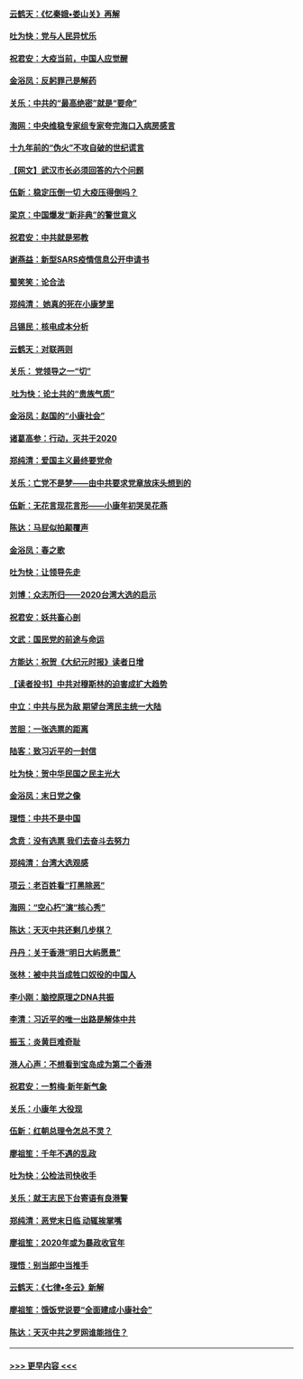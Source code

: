 #### [云鹤天：《忆秦娥▪娄山关》再解](../pages/nsc993/n11824682.md?t=01272044) 
#### [吐为快：党与人民异忧乐](../pages/nsc993/n11824660.md?t=01272044) 
#### [祝君安：大疫当前，中国人应觉醒](../pages/nsc993/n11821946.md?t=01272044) 
#### [金浴凤：反躬罪己是解药](../pages/nsc993/n11820280.md?t=01272044) 
#### [关乐：中共的“最高绝密”就是“要命”](../pages/nsc993/n11816946.md?t=01272044) 
#### [海网：中央维稳专家组专家夸完海口入病房感言](../pages/nsc993/n11815138.md?t=01272044) 
#### [十九年前的“伪火”不攻自破的世纪谎言](../pages/nsc993/n11813238.md?t=01272044) 
#### [【网文】武汉市长必须回答的六个问题](../pages/nsc993/n11813848.md?t=01272044) 
#### [伍新：稳定压倒一切 大疫压得倒吗？](../pages/nsc993/n11812634.md?t=01272044) 
#### [梁京：中国爆发“新非典”的警世意义](../pages/nsc993/n11812554.md?t=01272044) 
#### [祝君安：中共就是邪教](../pages/nsc993/n11812431.md?t=01272044) 
#### [谢燕益：新型SARS疫情信息公开申请书](../pages/nsc993/n11808840.md?t=01272044) 
#### [蜀笑笑：论合法](../pages/nsc993/n11808064.md?t=01272044) 
#### [郑纯清： 她真的死在小康梦里](../pages/nsc993/n11806623.md?t=01272044) 
#### [吕锡民：核电成本分析](../pages/nsc993/n11806284.md?t=01272044) 
#### [云鹤天：对联两则](../pages/nsc993/n11805957.md?t=01272044) 
#### [关乐： 党领导之一“切”](../pages/nsc993/n11804505.md?t=01272044) 
#### [ 吐为快：论土共的“贵族气质”](../pages/nsc993/n11804490.md?t=01272044) 
#### [金浴凤：赵国的“小康社会”](../pages/nsc993/n11804452.md?t=01272044) 
#### [诸葛高参：行动，灭共于2020](../pages/nsc993/n11804120.md?t=01272044) 
#### [郑纯清：爱国主义最终要党命](../pages/nsc993/n11802197.md?t=01272044) 
#### [关乐：亡党不是梦——由中共要求党章放床头想到的](../pages/nsc993/n11802156.md?t=01272044) 
#### [伍新：无花言现花言形——小康年初哭吴花燕](../pages/nsc993/n11800044.md?t=01272044) 
#### [陈达：马屁似拍颠覆声](../pages/nsc993/n11800010.md?t=01272044) 
#### [金浴凤：春之歌](../pages/nsc993/n11797687.md?t=01272044) 
#### [吐为快：让领导先走](../pages/nsc993/n11797512.md?t=01272044) 
#### [刘博：众志所归——2020台湾大选的启示](../pages/nsc993/n11796878.md?t=01272044) 
#### [祝君安：妖共畜心剖](../pages/nsc993/n11794273.md?t=01272044) 
#### [文武：国民党的前途与命运](../pages/nsc993/n11794198.md?t=01272044) 
#### [方能达：祝贺《大纪元时报》读者日增](../pages/nsc993/n11793807.md?t=01272044) 
#### [【读者投书】中共对穆斯林的迫害成扩大趋势](../pages/nsc993/n11791371.md?t=01272044) 
#### [中立：中共与民为敌 期望台湾民主统一大陆](../pages/nsc993/n11790392.md?t=01272044) 
#### [苦胆：一张选票的距离](../pages/nsc993/n11788914.md?t=01272044) 
#### [陆客：致习近平的一封信](../pages/nsc993/n11788867.md?t=01272044) 
#### [吐为快：贺中华民国之民主光大](../pages/nsc993/n11788618.md?t=01272044) 
#### [金浴凤：末日党之像](../pages/nsc993/n11787475.md?t=01272044) 
#### [理悟：中共不是中国](../pages/nsc993/n11787463.md?t=01272044) 
#### [念贲：没有选票  我们去奋斗去努力](../pages/nsc993/n11787398.md?t=01272044) 
#### [郑纯清：台湾大选观感](../pages/nsc993/n11786210.md?t=01272044) 
#### [项云：老百姓看“打黑除恶”](../pages/nsc993/n11785398.md?t=01272044) 
#### [海网：“空心朽”演“核心秀”](../pages/nsc993/n11783874.md?t=01272044) 
#### [陈达：天灭中共还剩几步棋？](../pages/nsc993/n11783719.md?t=01272044) 
#### [丹丹：关于香港“明日大屿愿景”](../pages/nsc993/n11783273.md?t=01272044) 
#### [张林：被中共当成牲口奴役的中国人](../pages/nsc993/n11782397.md?t=01272044) 
#### [李小刚：脑控原理之DNA共振](../pages/nsc993/n11780962.md?t=01272044) 
#### [李清：习近平的唯一出路是解体中共](../pages/nsc993/n11780866.md?t=01272044) 
#### [振玉：炎黄巨难奇耻](../pages/nsc993/n11779632.md?t=01272044) 
#### [港人心声：不想看到宝岛成为第二个香港](../pages/nsc993/n11778817.md?t=01272044) 
#### [祝君安：一剪梅‧新年新气象](../pages/nsc993/n11776340.md?t=01272044) 
#### [关乐：小康年 大役现](../pages/nsc993/n11774213.md?t=01272044) 
#### [伍新：红朝总理令怎总不灵？](../pages/nsc993/n11770813.md?t=01272044) 
#### [廖祖笙：千年不遇的乱政](../pages/nsc993/n11770373.md?t=01272044) 
#### [吐为快：公检法司快收手](../pages/nsc993/n11770359.md?t=01272044) 
#### [关乐：就王志民下台寄语有良港警](../pages/nsc993/n11769903.md?t=01272044) 
#### [郑纯清：恶党末日临 动辄挨掌嘴](../pages/nsc993/n11769356.md?t=01272044) 
#### [廖祖笙：2020年或为暴政收官年](../pages/nsc993/n11768216.md?t=01272044) 
#### [理悟：别当郎中当推手](../pages/nsc993/n11768243.md?t=01272044) 
#### [云鹤天：《七律▪冬云》新解](../pages/nsc993/n11768204.md?t=01272044) 
#### [廖祖笙：饿饭党说要“全面建成小康社会”](../pages/nsc993/n11767482.md?t=01272044) 
#### [陈达：天灭中共之罗网谁能挡住？](../pages/nsc993/n11767465.md?t=01272044) 

----
#### [ >>> 更早内容 <<< ](../indexes/nsc993-earlier.md)
